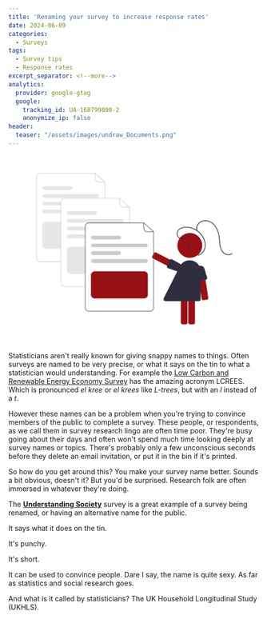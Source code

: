 ```yaml
---
title: 'Renaming your survey to increase response rates'
date: 2024-06-09
categories:
  - Surveys
tags:
  - Survey tips
  - Response rates
excerpt_separator: <!--more-->
analytics:
  provider: google-gtag
  google:
    tracking_id: UA-168799890-2
    anonymize_ip: false
header:
  teaser: "/assets/images/undraw_Documents.png"
---
```

![](/assets/images/undraw_Documents.png)

Statisticians aren't really known for giving snappy names to things. Often surveys are named to be very precise, or what it says on the tin to what a statistician would understanding. For example the [Low Carbon and Renewable Energy Economy Survey](https://www.ons.gov.uk/surveys/informationforbusinesses/businesssurveys/lowcarbonandrenewableenergyeconomysurvey) has the amazing acronym LCREES. Which is pronounced *el kree* or *el krees* like *L-trees*, but with an *l* instead of a *t*.

However these names can be a problem when you're trying to convince members of the public to complete a survey. These people, or respondents, as we call them in survey research lingo are often time poor. They're busy going about their days and often won't spend much time looking deeply at survey names or topics. There's probably only a few unconscious seconds before they delete an email  invitation, or put it in the bin if it's printed.

So how do you get around this? You make your survey name better. Sounds a bit obvious, doesn't it? But you'd be surprised. Research folk are often immersed in whatever they're doing. 

The [**Understanding Society**](https://www.understandingsociety.ac.uk/) survey is a great example of a survey being renamed, or having an alternative name for the public.

It says what it does on the tin.

It's punchy.

It's short.

It can be used to convince people. Dare I say, the name is quite sexy. As far as statistics and social research goes.

And what is it called by statisticians? The UK Household Longitudinal Study (UKHLS).